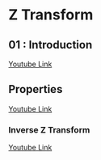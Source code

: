 # Z Transform
## 01 : Introduction
[Youtube Link](https://youtu.be/RGQL9oDVZF8?si=4vG_unILMjUJbPHD)
## Properties
[Youtube Link](https://youtu.be/RGQL9oDVZF8?si=4vG_unILMjUJbPHD)
### Inverse Z Transform
[Youtube Link](https://youtu.be/RGQL9oDVZF8?si=4vG_unILMjUJbPHD)


 